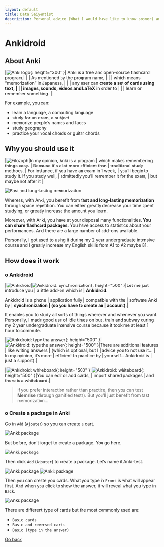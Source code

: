 ```yaml
---
layout: default
title: Data Saiyentist
description: Personal advice (What I would have like to know sooner) and cultural advice
---
```


# Ankidroid

## About Anki

|![Anki logo](src/anki.png){: height="300" }| Anki is a free and open-source flashcard program.|
|                                           | As mentioned by the program name,                |
|                                           | which means “memorization” in Japanese,          | 
|                                           | any user can **create a set of cards using text, |
|                                           | images, sounds, videos and LaTeX** in order to   |
|                                           | learn or remember something.                     |

For example, you can:
* learn a language, a computing language
* study for an exam, a subject
* memorize people’s names and faces
* study geography
* practice your vocal chords or guitar chords

## Why you should use it

|![Filozoph](src/basic.jpg)|In my opinion, Anki is a program
|
which makes remembering things easy.
|
Because it's a lot more efficient than
|
traditional study methods.
|
For instance, if you have an exam in 1 week,
|
you’ll begin to study it. If you study well, 
|
admittedly you’ll remember it for the exam,
|
but maybe not after it.|

![Fast and long-lasting memorization](src/longlasting.jpg)

Whereas, with Anki, you benefit from **fast and long-lasting memorization** through space repetition. You can either greatly decrease your time spent studying, or greatly increase the amount you learn.

Moreover, with Anki, you have at your disposal many functionalities. **You can share flashcard packages**. You have access to statistics about your performances. And there are a large number of add-ons available.

Personally, I got used to using it during my 2 year undergraduate intensive course and I greatly increase my English skills from A1 to A2 maybe B1.

## How does it work

### o Ankidroid

|![Ankidroid](src/ankidroid.png)|![Ankidroid: synchronization](src/home.jpg){: height="500" }|Let me just introduce you
|
a little add-on which is
|
**Ankidroid**.  

Ankidroid is a phone
|
application fully 
|
compatible with the 
|
software Anki by 
|
**synchronization 
|
(so you have to create an 
|
account)**.|



It enables you to study all sorts of things wherever and whenever you want. Personally, I made good use of idle times on bus, train and subway during my 2 year undergraduate intensive course because it took me at least 1 hour to commute.

|![Ankidroid: type tha answer](src/type1.jpg){: height="500" }|![Ankidroid: type the answer](src/type2.jpg){: height="500" }|There are additional features
|
like writing answers 
|
(which is optional, but I 
|
advice you to not use it… 
|
In my opinion, it’s more 
|
efficient to practice by 
|
yourself… Ankidroid is 
|
just a support).|

|![Ankidroid: whiteboard](src/write1.jpg){: height="500" }|![Ankidroid: whiteboard](src/write2.jpg){: height="500" }|You can edit or add cards, 
|
import shared packages 
|
and there is a whiteboard.|

> If you prefer interaction rather than practice, then you can test **Memrise** (through gamified tests). But you'll just benefit from fast memorization...

### o Create a package in Anki

Go in `Add` (``Ajouter``) so you can create a cart.

![Anki: package](src/package.png)

But before, don’t forget to create a package.
You go here.

![Anki: package](src/package2.png)

Then click `Add` (``Ajouter``) to create a package.
Let’s name it Anki-test.

![Anki: package](src/package3.png)
![Anki: package](src/package4.png)

Then you can create you cards.
What you type in `Front` is what will appear first. And when you click to show the answer, it will reveal what you type in `Back`.

![Anki: package](src/package5.png)

There are different type of cards but the most commonly used are:
* `Basic cards`
* `Basic and reversed cards`
* `Basic (type in the answer)`

[Go back](..)